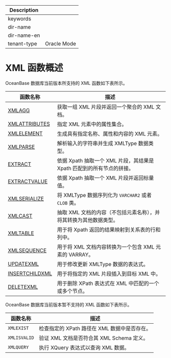 | Description   |                 |
|---------------|-----------------|
| keywords      |                 |
| dir-name      |                 |
| dir-name-en   |                 |
| tenant-type   | Oracle Mode     |

# XML 函数概述

OceanBase 数据库当前版本所支持的 XML 函数如下表所示。

| **函数名称** | **描述** |
| --- | --- |
| [XMLAGG](../1300.xml-functions-of-oracle-mode/200.construct-xmltype-data-functions-of-oracle-mode/100.xmlagg-function-of-oracle-mode.md) | 获取一组 XML 片段并返回一个聚合的 XML 文档。 |
| [XMLATTRIBUTES](../1300.xml-functions-of-oracle-mode/200.construct-xmltype-data-functions-of-oracle-mode/200.xmlattributes-function-of-oracle-mode.md) | 指定 XML 元素中的属性集合。 |
| [XMLELEMENT](../1300.xml-functions-of-oracle-mode/200.construct-xmltype-data-functions-of-oracle-mode/300.xmlelement-function-of-oracle-mode.md) | 生成具有指定名称、属性和内容的 XML 元素。 |
| [XMLPARSE](../1300.xml-functions-of-oracle-mode/200.construct-xmltype-data-functions-of-oracle-mode/400.xmlparse-function-of-oracle-mode.md)  | 解析输入的字符串并生成 XMLType 数据类型。 |
| [EXTRACT](../1300.xml-functions-of-oracle-mode/300.querying-xmltype-data-functions-of-oracle-mode/100.extract-function-of-oracle-mode.md) | 依据 Xpath 抽取一个 XML 片段，其结果是 Xpath 匹配到的所有节点的拼接。 |
| [EXTRACTVALUE](../1300.xml-functions-of-oracle-mode/300.querying-xmltype-data-functions-of-oracle-mode/200.extract-value-function-of-oracle-mode.md) | 依据 Xpath 抽取一个 XML 片段并返回标量值。 |
| [XMLSERIALIZE](../1300.xml-functions-of-oracle-mode/300.querying-xmltype-data-functions-of-oracle-mode/300.xmlserialize-function-of-oracle-mode.md) | 将 XMLType 数据序列化为 `VARCHAR2` 或者 `CLOB` 类。 |
| [XMLCAST](../1300.xml-functions-of-oracle-mode/300.querying-xmltype-data-functions-of-oracle-mode/400.xmlcast-function-of-oracle-mode.md) |抽取 XML 文档的内容（不包括元素名称），并将其转换为其他数据类型。 |
| [XMLTABLE](300.querying-xmltype-data-functions-of-oracle-mode/500.xmltable-function-of-oracle-mode.md) | 用于将 Xpath 返回的结果映射到关系表的行和列中。|
| [XMLSEQUENCE](300.querying-xmltype-data-functions-of-oracle-mode/600.xmlsequence-function-of-oracle-mode.md) | 用于将 XML 文档内容转换为一个包含 XML 元素的 VARRAY。|
| [UPDATEXML](../1300.xml-functions-of-oracle-mode/400.modify-xmltype-data-functions-of-oracle-mode/100.updatexml-function-of-oracle-mode.md) | 用于修改更新 XMLType 数据的表达式。 |
| [INSERTCHILDXML](400.modify-xmltype-data-functions-of-oracle-mode/200.insertchildxml-function-of-oracle-mode.md) | 用于将指定的 XML 片段插入到目标 XML 中。|
| [DELETEXML](400.modify-xmltype-data-functions-of-oracle-mode/300.deletexml-function-of-oracle-mode.md) | 用于删除 XPath 表达式在 XML 中匹配的一个或多个节点。|

OceanBase 数据库当前版本暂不支持的 XML 函数如下表所示。

| **函数名称**   | **描述**                                       |
|------------|--------------------------------------------|
| `XMLEXIST` | 检查指定的 XPath 路径在 XML 数据中是否存在。  |
| `XMLISVALID` | 验证 XML 文档是否符合其 XML Schema 定义。   |
| `XMLQUERY` | 执行 XQuery 表达式以查询 XML 数据。           |
